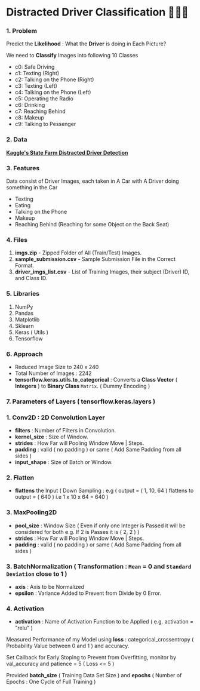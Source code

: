 # Distracted Driver Classification 🚗🚙🚌

### 1. Problem

Predict the **Likelihood** : What the **Driver** is doing in Each Picture?

We need to **Classify** Images into following 10 Classes 

- c0: Safe Driving
- c1: Texting (Right) 
- c2: Talking on the Phone (Right)
- c3: Texting (Left)
- c4: Talking on the Phone (Left)
- c5: Operating the Radio
- c6: Drinking
- c7: Reaching Behind
- c8: Makeup
- c9: Talking to Pessenger

### 2. Data

**[Kaggle's State Farm Distracted Driver Detection](https://www.kaggle.com/c/state-farm-distracted-driver-detection/data)**

### 3. Features

Data consist of Driver Images, each taken in A Car with A Driver doing something in the Car 
- Texting 
- Eating 
- Talking on the Phone
- Makeup
- Reaching Behind (Reaching for some Object on the Back Seat) 

### 4. Files 
1. **imgs.zip** - Zipped Folder of All (Train/Test) Images.
2. **sample_submission.csv** - Sample Submission File in the Correct Format.
3. **driver_imgs_list.csv** - List of Training Images, their subject (Driver) ID, and Class ID.

### 5. Libraries
1. NumPy
2. Pandas
3. Matplotlib
4. Sklearn
5. Keras ( Utils )
6. Tensorflow

### 6. Approach
- Reduced Image Size to 240 x 240
- Total Number of Images : 2242
- **tensorflow.keras.utils.to_categorical** : Converts a **Class Vector** ( **Integers** ) to **Binary Class** `Matrix`. ( Dummy Encoding )

### 7. Parameters of Layers ( **tensorflow.keras.layers**  )

### 1. **Conv2D** : 2D Convolution Layer    
- **filters** : Number of Filters in Convolution.
- **kernel_size** : Size of Window. 
- **strides** : How Far will Pooling Window Move | Steps.
- **padding** : valid ( no padding ) or same ( Add Same Padding from all sides )
- **input_shape** : Size of Batch or Window.

### 2. **Flatten**
- **flattens** the Input ( Down Sampling :  e.g ( output = ( 1, 10, 64 ) flattens to output = ( 640 ) i.e 1 x 10 x 64 = 640 )

### 3. **MaxPooling2D**
- **pool_size** : Window Size ( Even if only one Integer is Passed it will be considered for both e.g. If 2 is Passes it is ( 2, 2 ) )
- **strides** : How Far will Pooling Window Move | Steps.
- **padding** : valid ( no padding ) or same ( Add Same Padding from all sides )

### 3. **BatchNormalization** ( **Transformation** : `Mean` = 0 and `Standard Deviation` close to 1  )
- **axis** : Axis to be Normalized 
- **epsilon** : Variance Added to Prevent from Divide by 0 Error.

### 4. **Activation** 
- **activation** : Name of Activation Function to be Applied ( e.g. activation = "relu" ) 

Measured Performance of my Model using **loss** : categorical_crossentropy ( Probability Value between 0 and 1 ) and accuracy.

Set Callback for Early Stoping to Prevent from Overfitting, monitor by val_accuracy and patience = 5 ( Loss <= 5 )

Provided **batch_size** ( Training Data Set Size ) and **epochs** ( Number of Epochs : One Cycle of Full Training )

